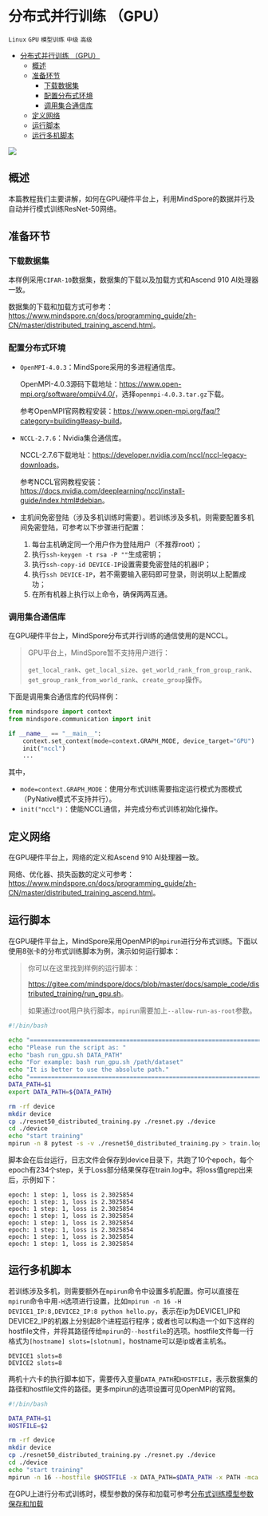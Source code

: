 # 分布式并行训练 （GPU）

`Linux` `GPU` `模型训练` `中级` `高级`

<!-- TOC -->

- [分布式并行训练 （GPU）](#分布式并行训练-gpu)
    - [概述](#概述)
    - [准备环节](#准备环节)
        - [下载数据集](#下载数据集)
        - [配置分布式环境](#配置分布式环境)
        - [调用集合通信库](#调用集合通信库)
    - [定义网络](#定义网络)
    - [运行脚本](#运行脚本)
    - [运行多机脚本](#运行多机脚本)

<!-- /TOC -->

<a href="https://gitee.com/mindspore/docs/blob/master/docs/mindspore/programming_guide/source_zh_cn/distributed_training_gpu.md" target="_blank"><img src="https://gitee.com/mindspore/docs/raw/master/resource/_static/logo_source.png"></a>

## 概述

本篇教程我们主要讲解，如何在GPU硬件平台上，利用MindSpore的数据并行及自动并行模式训练ResNet-50网络。

## 准备环节

### 下载数据集

本样例采用`CIFAR-10`数据集，数据集的下载以及加载方式和Ascend 910 AI处理器一致。

数据集的下载和加载方式可参考：<https://www.mindspore.cn/docs/programming_guide/zh-CN/master/distributed_training_ascend.html>。

### 配置分布式环境

- `OpenMPI-4.0.3`：MindSpore采用的多进程通信库。

  OpenMPI-4.0.3源码下载地址：<https://www.open-mpi.org/software/ompi/v4.0/>，选择`openmpi-4.0.3.tar.gz`下载。

  参考OpenMPI官网教程安装：<https://www.open-mpi.org/faq/?category=building#easy-build>。

- `NCCL-2.7.6`：Nvidia集合通信库。

  NCCL-2.7.6下载地址：<https://developer.nvidia.com/nccl/nccl-legacy-downloads>。

  参考NCCL官网教程安装：<https://docs.nvidia.com/deeplearning/nccl/install-guide/index.html#debian>。

- 主机间免密登陆（涉及多机训练时需要）。若训练涉及多机，则需要配置多机间免密登陆，可参考以下步骤进行配置：
  1. 每台主机确定同一个用户作为登陆用户（不推荐root）；
  2. 执行`ssh-keygen -t rsa -P ""`生成密钥；
  3. 执行`ssh-copy-id DEVICE-IP`设置需要免密登陆的机器IP；
  4. 执行`ssh DEVICE-IP`，若不需要输入密码即可登录，则说明以上配置成功；
  5. 在所有机器上执行以上命令，确保两两互通。

### 调用集合通信库

在GPU硬件平台上，MindSpore分布式并行训练的通信使用的是NCCL。

> GPU平台上，MindSpore暂不支持用户进行：
>
> `get_local_rank`、`get_local_size`、`get_world_rank_from_group_rank`、`get_group_rank_from_world_rank`、`create_group`操作。

下面是调用集合通信库的代码样例：

```python
from mindspore import context
from mindspore.communication import init

if __name__ == "__main__":
    context.set_context(mode=context.GRAPH_MODE, device_target="GPU")
    init("nccl")
    ...
```

其中，

- `mode=context.GRAPH_MODE`：使用分布式训练需要指定运行模式为图模式（PyNative模式不支持并行）。
- `init("nccl")`：使能NCCL通信，并完成分布式训练初始化操作。

## 定义网络

在GPU硬件平台上，网络的定义和Ascend 910 AI处理器一致。

网络、优化器、损失函数的定义可参考：<https://www.mindspore.cn/docs/programming_guide/zh-CN/master/distributed_training_ascend.html>。

## 运行脚本

在GPU硬件平台上，MindSpore采用OpenMPI的`mpirun`进行分布式训练。下面以使用8张卡的分布式训练脚本为例，演示如何运行脚本：

> 你可以在这里找到样例的运行脚本：
>
> <https://gitee.com/mindspore/docs/blob/master/docs/sample_code/distributed_training/run_gpu.sh>。
>
> 如果通过root用户执行脚本，`mpirun`需要加上`--allow-run-as-root`参数。

```bash
#!/bin/bash

echo "=============================================================================================================="
echo "Please run the script as: "
echo "bash run_gpu.sh DATA_PATH"
echo "For example: bash run_gpu.sh /path/dataset"
echo "It is better to use the absolute path."
echo "=============================================================================================================="
DATA_PATH=$1
export DATA_PATH=${DATA_PATH}

rm -rf device
mkdir device
cp ./resnet50_distributed_training.py ./resnet.py ./device
cd ./device
echo "start training"
mpirun -n 8 pytest -s -v ./resnet50_distributed_training.py > train.log 2>&1 &
```

脚本会在后台运行，日志文件会保存到device目录下，共跑了10个epoch，每个epoch有234个step，关于Loss部分结果保存在train.log中。将loss值grep出来后，示例如下：

```text
epoch: 1 step: 1, loss is 2.3025854
epoch: 1 step: 1, loss is 2.3025854
epoch: 1 step: 1, loss is 2.3025854
epoch: 1 step: 1, loss is 2.3025854
epoch: 1 step: 1, loss is 2.3025854
epoch: 1 step: 1, loss is 2.3025854
epoch: 1 step: 1, loss is 2.3025854
epoch: 1 step: 1, loss is 2.3025854
```

## 运行多机脚本

若训练涉及多机，则需要额外在`mpirun`命令中设置多机配置。你可以直接在`mpirun`命令中用`-H`选项进行设置，比如`mpirun -n 16 -H DEVICE1_IP:8,DEVICE2_IP:8 python hello.py`，表示在ip为DEVICE1_IP和DEVICE2_IP的机器上分别起8个进程运行程序；或者也可以构造一个如下这样的hostfile文件，并将其路径传给`mpirun`的`--hostfile`的选项。hostfile文件每一行格式为`[hostname] slots=[slotnum]`，hostname可以是ip或者主机名。

```text
DEVICE1 slots=8
DEVICE2 slots=8
```

两机十六卡的执行脚本如下，需要传入变量`DATA_PATH`和`HOSTFILE`，表示数据集的路径和hostfile文件的路径。更多mpirun的选项设置可见OpenMPI的官网。

```bash
#!/bin/bash

DATA_PATH=$1
HOSTFILE=$2

rm -rf device
mkdir device
cp ./resnet50_distributed_training.py ./resnet.py ./device
cd ./device
echo "start training"
mpirun -n 16 --hostfile $HOSTFILE -x DATA_PATH=$DATA_PATH -x PATH -mca pml ob1 pytest -s -v ./resnet50_distributed_training.py > train.log 2>&1 &
```

在GPU上进行分布式训练时，模型参数的保存和加载可参考[分布式训练模型参数保存和加载](https://www.mindspore.cn/docs/programming_guide/zh-CN/master/distributed_training_ascend.html#id15)
